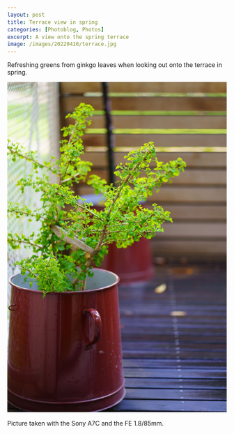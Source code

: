 ```yaml
---
layout: post
title: Terrace view in spring
categories: [Photoblog, Photos]
excerpt: A view onto the spring terrace
image: /images/20220416/terrace.jpg
---
```


Refreshing greens from ginkgo leaves when looking out onto the terrace in spring.
 

![Ginkgo Terrace](../images/20220416/terrace.jpg)


Picture taken with the Sony A7C and the FE 1.8/85mm.
